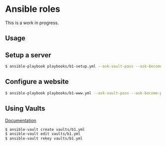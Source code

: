 # Ansible roles

This is a work in progress.

## Usage

## Setup a server

```bash
$ ansible-playbook playbooks/b1-setup.yml --ask-vault-pass --ask-become-pass
```

## Configure a website

```bash
$ ansible-playbook playbooks/b1-www.yml --ask-vault-pass --ask-become-pass
```

## Using Vaults

[Documentation](http://docs.ansible.com/ansible/playbooks_vault.html)

```bash
$ ansible-vault create vaults/b1.yml
$ ansible-vault edit vaults/b1.yml
$ ansible-vault rekey vaults/b1.yml
```
